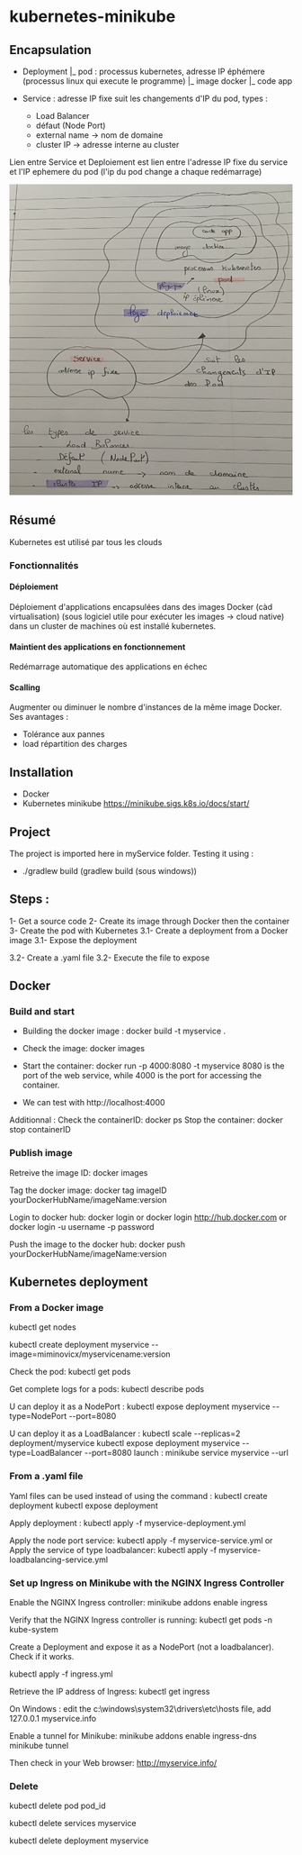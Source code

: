 # kubernetes-minikube

## Encapsulation
- Deployment
      |_ pod : processus kubernetes, adresse IP éphémere (processus linux qui execute le programme)
          |_ image docker
              |_ code app

- Service : adresse IP fixe suit les changements d'IP du pod, types :
   * Load Balancer
   * défaut (Node Port)
   * external name -> nom de domaine
   * cluster IP -> adresse interne au cluster

 Lien entre Service et Deploiement est lien entre l'adresse IP fixe du service et l'IP ephemere du pod (l'ip du pod change a chaque redémarrage)

![image](./ressources/serviceAndDeployment.jpg)

## Résumé
Kubernetes est utilisé par tous les clouds

### Fonctionnalités
#### Déploiement 
Déploiement d'applications encapsulées dans des images Docker (càd virtualisation) (sous logiciel utile pour exécuter les images -> cloud native) dans un cluster de machines où est installé kubernetes.

#### Maintient des applications en fonctionnement
Redémarrage automatique des applications en échec

#### Scalling
Augmenter ou diminuer le nombre d'instances de la même image Docker. 
Ses avantages :
- Tolérance aux pannes
- load répartition des charges

## Installation
- Docker
- Kubernetes minikube https://minikube.sigs.k8s.io/docs/start/

## Project
The project is imported here in myService folder.
Testing it using : 
- ./gradlew build (gradlew build (sous windows))

## Steps :
1- Get a source code
2- Create its image through Docker then the container
3- Create the pod with Kubernetes
  3.1- Create a deployment from a Docker image
  3.1- Expose the deployment

  3.2- Create a .yaml file
  3.2- Execute the file to expose

## Docker
### Build and start 
- Building the docker image : docker build -t myservice .
- Check the image: docker images

- Start the container: docker run -p 4000:8080 -t myservice
8080 is the port of the web service, while 4000 is the port for accessing the container.

- We can test with http://localhost:4000

Additionnal : 
Check the containerID: docker ps
Stop the container: docker stop containerID

### Publish image
Retreive the image ID: docker images

Tag the docker image: docker tag imageID yourDockerHubName/imageName:version

Login to docker hub:
docker login or
docker login http://hub.docker.com or
docker login -u username -p password

Push the image to the docker hub: 
docker push yourDockerHubName/imageName:version

## Kubernetes deployment
### From a Docker image
kubectl get nodes

kubectl create deployment myservice --image=miminovicx/myservicename:version 

Check the pod: kubectl get pods

Get complete logs for a pods: kubectl describe pods

U can deploy it as a NodePort :
kubectl expose deployment myservice --type=NodePort --port=8080

U can deploy it as a LoadBalancer : 
kubectl scale --replicas=2 deployment/myservice
kubectl expose deployment myservice --type=LoadBalancer --port=8080
launch : minikube service myservice --url


### From a .yaml file
Yaml files can be used instead of using the command :
kubectl create deployment 
kubectl expose deployment

Apply deployment : 
kubectl apply -f myservice-deployment.yml

Apply the node port service: kubectl apply -f myservice-service.yml
or
Apply the service of type loadbalancer: kubectl apply -f myservice-loadbalancing-service.yml

### Set up Ingress on Minikube with the NGINX Ingress Controller

Enable the NGINX Ingress controller:
minikube addons enable ingress

Verify that the NGINX Ingress controller is running:
kubectl get pods -n kube-system

Create a Deployment and expose it as a NodePort (not a loadbalancer).
Check if it works.


kubectl apply -f ingress.yml

Retrieve the IP address of Ingress:
kubectl get ingress

On Windows : edit the c:\windows\system32\drivers\etc\hosts file, add
127.0.0.1 myservice.info

Enable a tunnel for Minikube:
minikube addons enable ingress-dns
minikube tunnel

Then check in your Web browser:
http://myservice.info/


### Delete
kubectl delete pod pod_id

kubectl delete services myservice

kubectl delete deployment myservice

## 
